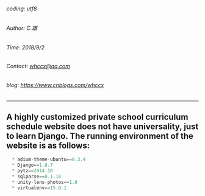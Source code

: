 
###### coding: utf8    
###### Author: C.雄                                                               
###### Time: 2018/9/2    
###### Contact: whccx@qq.com    
###### blog: https://www.cnblogs.com/whccx    
---
   A highly customized private school curriculum schedule website does not have universality, just to learn Django.
   The running environment of the website is as follows:
---
```python
  * adium-theme-ubuntu==0.3.4
  * Django==1.8.7
  * pytz==2014.10
  * sqlparse==0.1.18
  * unity-lens-photos==1.0
  * virtualenv==15.0.1
```
